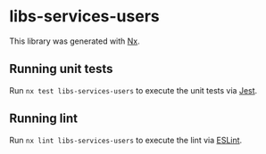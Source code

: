 # libs-services-users

This library was generated with [Nx](https://nx.dev).

## Running unit tests

Run `nx test libs-services-users` to execute the unit tests via [Jest](https://jestjs.io).

## Running lint

Run `nx lint libs-services-users` to execute the lint via [ESLint](https://eslint.org/).
